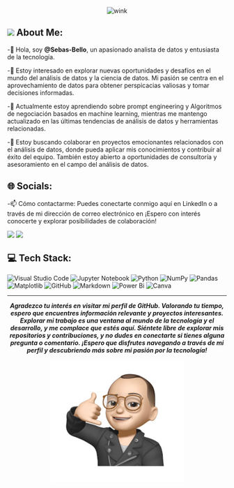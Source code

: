 <div align="center">

![wink](https://i.pinimg.com/originals/e4/26/70/e426702edf874b181aced1e2fa5c6cde.gif)

</div>

## <img src="https://media.giphy.com/media/hvRJCLFzcasrR4ia7z/giphy.gif" width="25px"> About Me: 

-👋 Hola, soy **@Sebas-Bello**, un apasionado analista de datos y entusiasta de la tecnología.

-👀 Estoy interesado en explorar nuevas oportunidades y desafíos en el mundo del análisis de datos y la ciencia de datos. Mi pasión se centra en el aprovechamiento de datos para obtener perspicacias valiosas y tomar decisiones informadas.

-🌱 Actualmente estoy aprendiendo sobre prompt engineering y Algoritmos de negociación basados en machine learning, mientras me mantengo actualizado en las últimas tendencias de análisis de datos y herramientas relacionadas.

-💞️ Estoy buscando colaborar en proyectos emocionantes relacionados con el análisis de datos, donde pueda aplicar mis conocimientos y contribuir al éxito del equipo. También estoy abierto a oportunidades de consultoría y asesoramiento en el campo del análisis de datos.

## 🌐 Socials:

-📫 Cómo contactarme: Puedes conectarte conmigo aquí en LinkedIn o a través de mi dirección de correo electrónico en ¡Espero con interés conocerte y explorar posibilidades de colaboración!

[<img src="https://img.shields.io/badge/-LINKEDIN-0077B5?style=for-the-badge&logo=linkedin&logoColor=white" width=115>](https://www.linkedin.com/in/sebastian-bello/)
[<img src="https://img.shields.io/badge/-GMAIL-D14836?style=for-the-badge&logo=gmail&logoColor=white" width=95>](sebello123@gmail.com)



## 💻 Tech Stack:

![Visual Studio Code](https://img.shields.io/badge/Visual%20Studio%20Code-0078d7.svg?style=for-the-badge&logo=visual-studio-code&logoColor=white)
![Jupyter Notebook](https://img.shields.io/badge/jupyter-%23FA0F00.svg?style=for-the-badge&logo=jupyter&logoColor=white)
![Python](https://img.shields.io/badge/python-3670A0?style=for-the-badge&logo=python&logoColor=ffdd54)
![NumPy](https://img.shields.io/badge/numpy-%23013243.svg?style=for-the-badge&logo=numpy&logoColor=white)
![Pandas](https://img.shields.io/badge/pandas-%23150458.svg?style=for-the-badge&logo=pandas&logoColor=white)
![Matplotlib](https://img.shields.io/badge/Matplotlib-%23ffffff.svg?style=for-the-badge&logo=Matplotlib&logoColor=black)
![GitHub](https://img.shields.io/badge/github-%23121011.svg?style=for-the-badge&logo=github&logoColor=white)
![Markdown](https://img.shields.io/badge/markdown-%23000000.svg?style=for-the-badge&logo=markdown&logoColor=white)
![Power Bi](https://img.shields.io/badge/power_bi-F2C811?style=for-the-badge&logo=powerbi&logoColor=black)
![Canva](https://img.shields.io/badge/Canva-%2300C4CC.svg?style=for-the-badge&logo=Canva&logoColor=white)

---

<div align="center">

***Agradezco tu interés en visitar mi perfil de GitHub. Valorando tu tiempo, espero que encuentres información relevante y proyectos interesantes. Explorar mi trabajo es una ventana al mundo de la tecnología y el desarrollo, y me complace que estés aquí. Siéntete libre de explorar mis repositorios y contribuciones, y no dudes en conectarte si tienes alguna pregunta o comentario. ¡Espero que disfrutes navegando a través de mi perfil y descubriendo más sobre mi pasión por la tecnología!***
 
<img src="https://github.com/Sebas-Bello/PI02_DA/blob/c7139df4c2a75127c9940111e73db6ca6ce88e60/Sticker.jpg" width="307" height="280">

</div>
